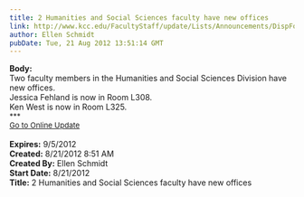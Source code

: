 ```yaml
---
title: 2 Humanities and Social Sciences faculty have new offices
link: http://www.kcc.edu/FacultyStaff/update/Lists/Announcements/DispForm.aspx?ID=784
author: Ellen Schmidt
pubDate: Tue, 21 Aug 2012 13:51:14 GMT
---
```

<div><b>Body:</b> <div class="ExternalClass39EFB23514464DB78F0AF1FF5E82BEF4"><div>Two faculty members in the Humanities and Social Sciences Division have new offices.</div>
<div> </div>
<div>Jessica Fehland is now in Room L308.</div>
<div>Ken West is now in Room L325.</div>
<div> </div>
<div> </div>
<div> </div>
<div>
<div> </div>
<div> </div>
<div>
<div><font size="2">***</font></div>
<div><font size="2"></font> </div>
<div><a href="/FacultyStaff/update/Pages/dailyupdate.aspx"><font size="2">Go to Online Update</font></a></div>
<div><font size="2"></font> </div>
<div><font size="2"></font> </div><br /></div></div></div></div>
<div><b>Expires:</b> 9/5/2012</div>
<div><b>Created:</b> 8/21/2012 8:51 AM</div>
<div><b>Created By:</b> Ellen Schmidt</div>
<div><b>Start Date:</b> 8/21/2012</div>
<div><b>Title:</b> 2 Humanities and Social Sciences faculty have new offices</div>

